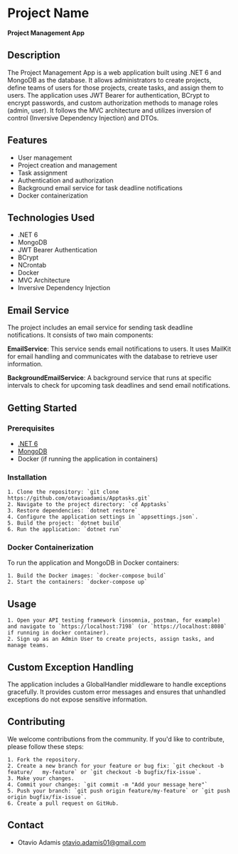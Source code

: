 # Project Name

**Project Management App**

## Description

The Project Management App is a web application built using .NET 6 and MongoDB as the database. It allows administrators to create projects, define teams of users for those projects, create tasks, and assign them to users. The application uses JWT Bearer for authentication, BCrypt to encrypt passwords, and custom authorization methods to manage roles (admin, user). It follows the MVC architecture and utilizes inversion of control (Inversive Dependency Injection) and DTOs.

## Features

- User management
- Project creation and management
- Task assignment
- Authentication and authorization
- Background email service for task deadline notifications
- Docker containerization

## Technologies Used

- .NET 6
- MongoDB
- JWT Bearer Authentication
- BCrypt
- NCrontab
- Docker
- MVC Architecture
- Inversive Dependency Injection

## Email Service

The project includes an email service for sending task deadline notifications. It consists of two main components:

**EmailService**: This service sends email notifications to users. It uses MailKit for email handling and communicates with the database to retrieve user information.
    
**BackgroundEmailService**: A background service that runs at specific intervals to check for upcoming task deadlines and send email notifications.

## Getting Started

### Prerequisites

- [.NET 6](https://dotnet.microsoft.com/download/dotnet/6.0)
- [MongoDB](https://www.mongodb.com/try/download/community)
- Docker (if running the application in containers)

### Installation

    1. Clone the repository: `git clone https://github.com/otavioadamis/Apptasks.git`
    2. Navigate to the project directory: `cd Apptasks`
    3. Restore dependencies: `dotnet restore`
    4. Configure the application settings in `appsettings.json`.
    5. Build the project: `dotnet build`
    6. Run the application: `dotnet run`

### Docker Containerization

To run the application and MongoDB in Docker containers:

    1. Build the Docker images: `docker-compose build`
    2. Start the containers: `docker-compose up`

## Usage

    1. Open your API testing framework (insomnia, postman, for example) and navigate to `https://localhost:7198` (or `https://localhost:8080` if running in docker container).
    2. Sign up as an Admin User to create projects, assign tasks, and manage teams.

## Custom Exception Handling

The application includes a GlobalHandler middleware to handle exceptions gracefully. It provides custom error messages and ensures that unhandled exceptions do not expose sensitive information.

## Contributing

We welcome contributions from the community. If you'd like to contribute, please follow these steps:

    1. Fork the repository.
    2. Create a new branch for your feature or bug fix: `git checkout -b feature/   my-feature` or `git checkout -b bugfix/fix-issue`.
    3. Make your changes.
    4. Commit your changes: `git commit -m "Add your message here"`
    5. Push your branch: `git push origin feature/my-feature` or `git push origin bugfix/fix-issue`.
    6. Create a pull request on GitHub.

## Contact

- Otavio Adamis otavio.adamis01@gmail.com






